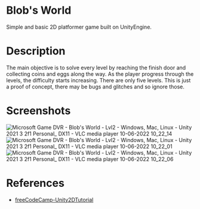 # Blob's World
Simple and basic 2D platformer game built on UnityEngine.

# Description
The main objective is to solve every level by reaching the finish door and collecting coins and eggs along the way. As the player progress through the levels, the difficulty starts increasing. There are only five levels. This is just a proof of concept, there may be bugs and glitches and so ignore those.

# Screenshots
![Microsoft Game DVR - Blob's World - Lvl2 - Windows, Mac, Linux - Unity 2021 3 2f1 Personal_ _DX11_ - VLC media player 10-06-2022 10_22_14](https://user-images.githubusercontent.com/33927636/172993507-8c42231f-3401-447a-b212-fed20ac3e56b.png)
![Microsoft Game DVR - Blob's World - Lvl2 - Windows, Mac, Linux - Unity 2021 3 2f1 Personal_ _DX11_ - VLC media player 10-06-2022 10_22_01](https://user-images.githubusercontent.com/33927636/172993513-15c851bd-b782-48a6-b214-b8f1d03f7119.png)
![Microsoft Game DVR - Blob's World - Lvl2 - Windows, Mac, Linux - Unity 2021 3 2f1 Personal_ _DX11_ - VLC media player 10-06-2022 10_22_06](https://user-images.githubusercontent.com/33927636/172993515-e8a32a4d-8d4b-4c40-af18-1872785a9ffa.png)

# References
- [freeCodeCamp-Unity2DTutorial](https://www.youtube.com/watch?v=gB1F9G0JXOo)
